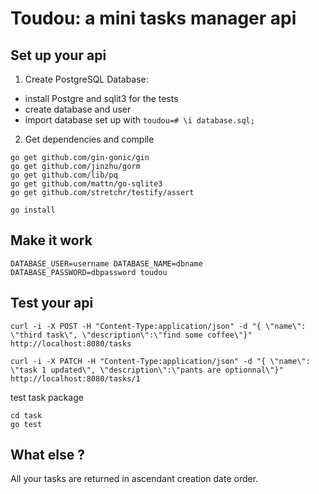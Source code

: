 # Toudou: a mini tasks manager api

## Set up your api

1. Create PostgreSQL Database:
  * install Postgre and sqlit3 for the tests
  * create database and user
  * import database set up with  `toudou=# \i database.sql; `

2. Get dependencies and compile

```
go get github.com/gin-gonic/gin
go get github.com/jinzhu/gorm
go get github.com/lib/pq
go get github.com/mattn/go-sqlite3
go get github.com/stretchr/testify/assert

```
```
go install

```

## Make it work

```
DATABASE_USER=username DATABASE_NAME=dbname DATABASE_PASSWORD=dbpassword toudou

```

## Test your api


```
curl -i -X POST -H "Content-Type:application/json" -d "{ \"name\": \"third task\", \"description\":\"find some coffee\"}" http://localhost:8080/tasks

```

```
curl -i -X PATCH -H "Content-Type:application/json" -d "{ \"name\": \"task 1 updated\", \"description\":\"pants are optionnal\"}" http://localhost:8080/tasks/1

```

test task package

```
cd task
go test
```

## What else ?

All your tasks are returned in ascendant creation date order.

